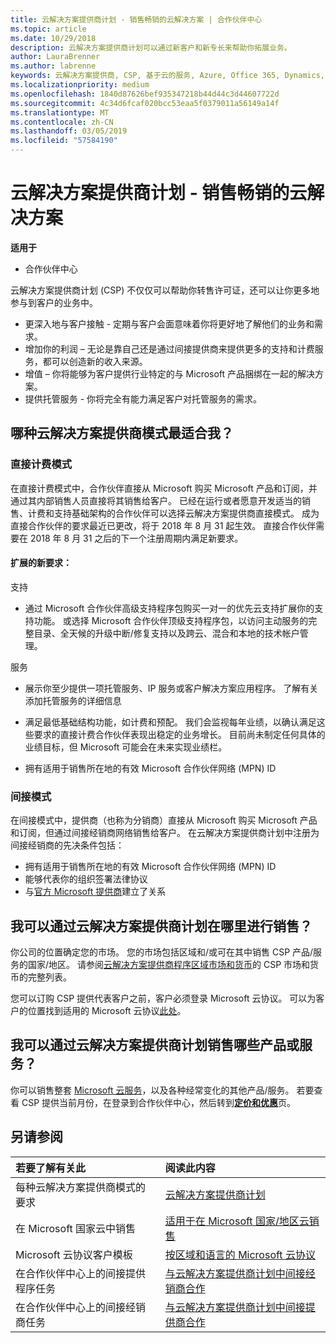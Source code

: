 ```yaml
---
title: 云解决方案提供商计划 - 销售畅销的云解决方案 | 合作伙伴中心
ms.topic: article
ms.date: 10/29/2018
description: 云解决方案提供商计划可以通过新客户和新专长来帮助你拓展业务。
author: LauraBrenner
ms.author: labrenne
keywords: 云解决方案提供商, CSP, 基于云的服务, Azure, Office 365, Dynamics, CSP 合作伙伴, 通过云解决方案提供商计划销售, 直接合作伙伴, 直接云解决方案提供商合作伙伴, 间接云解决方案提供商经销商, 直接云解决方案提供商, 间接云解决方案提供商, 直接模式, 间接模式, 间接经销商, 间接提供商, 提供商, 分销商, 云解决方案提供商计划
ms.localizationpriority: medium
ms.openlocfilehash: 1840d87626bef935347218b44d44c3d44607722d
ms.sourcegitcommit: 4c34d6fcaf020bcc53eaa5f0379011a56149a14f
ms.translationtype: MT
ms.contentlocale: zh-CN
ms.lasthandoff: 03/05/2019
ms.locfileid: "57584190"
---
```

# <a name="cloud-solution-provider-program---selling-in-demand-cloud-solutions"></a>云解决方案提供商计划 - 销售畅销的云解决方案 

**适用于**

-  合作伙伴中心

云解决方案提供商计划 (CSP) 不仅仅可以帮助你转售许可证，还可以让你更多地参与到客户的业务中。
 
- 更深入地与客户接触 - 定期与客户会面意味着你将更好地了解他们的业务和需求。
- 增加你的利润 – 无论是靠自己还是通过间接提供商来提供更多的支持和计费服务，都可以创造新的收入来源。  
- 增值 – 你将能够为客户提供行业特定的与 Microsoft 产品捆绑在一起的解决方案。
- 提供托管服务 - 你将完全有能力满足客户对托管服务的需求。 

## <a name="which-csp-model-is-best-for-me"></a>哪种云解决方案提供商模式最适合我？

### <a name="direct-bill-model"></a>直接计费模式

 在直接计费模式中，合作伙伴直接从 Microsoft 购买 Microsoft 产品和订阅，并通过其内部销售人员直接将其销售给客户。 已经在运行或者愿意开发适当的销售、计费和支持基础架构的合作伙伴可以选择云解决方案提供商直接模式。 成为直接合作伙伴的要求最近已更改，将于 2018 年 8 月 31 起生效。 直接合作伙伴需要在 2018 年 8 月 31 之后的下一个注册周期内满足新要求。


#### <a name="new-expanded-requirements"></a>扩展的新要求：

支持
- 通过 Microsoft 合作伙伴高级支持程序包购买一对一的优先云支持扩展你的支持功能。 或选择 Microsoft 合作伙伴顶级支持程序包，以访问主动服务的完整目录、全天候的升级中断/修复支持以及跨云、混合和本地的技术帐户管理。 

服务

- 展示你至少提供一项托管服务、IP 服务或客户解决方案应用程序。 了解有关添加托管服务的详细信息

- 满足最低基础结构功能，如计费和预配。
我们会监视每年业绩，以确认满足这些要求的直接计费合作伙伴表现出稳定的业务增长。 目前尚未制定任何具体的业绩目标，但 Microsoft 可能会在未来实现业绩栏。 

- 拥有适用于销售所在地的有效 Microsoft 合作伙伴网络 (MPN) ID


### <a name="indirect-model"></a>间接模式

在间接模式中，提供商（也称为分销商）直接从 Microsoft 购买 Microsoft 产品和订阅，但通过间接经销商网络销售给客户。 在云解决方案提供商计划中注册为间接经销商的先决条件包括：

- 拥有适用于销售所在地的有效 Microsoft 合作伙伴网络 (MPN) ID
- 能够代表你的组织签署法律协议
- 与[官方 Microsoft 提供商](https://partnercenter.microsoft.com/partner/find-a-provider)建立了关系


## <a name="where-can-i-sell-through-the-csp-program"></a>我可以通过云解决方案提供商计划在哪里进行销售？

你公司的位置确定您的市场。 您的市场包括区域和/或可在其中销售 CSP 产品/服务的国家/地区。 请参阅[云解决方案提供商程序区域市场和货币](regional-authorization-overview.md)的 CSP 市场和货币的完整列表。

您可以订购 CSP 提供代表客户之前，客户必须登录 Microsoft 云协议。 可以为客户的位置找到适用的 Microsoft 云协议[此处](agreements.md)。  

## <a name="what-can-i-sell-through-the-csp-program"></a>我可以通过云解决方案提供商计划销售哪些产品或服务？

你可以销售整套 [Microsoft 云服务](https://partner.microsoft.com/cloud-solution-provider/products-and-services)，以及各种经常变化的其他产品/服务。 若要查看 CSP 提供当前月份，在登录到合作伙伴中心，然后转到[**定价和优惠**](https://partnercenter.microsoft.com/pcv/sales)页。

## <a name="see-also"></a>另请参阅 


|**若要了解有关此**   |**阅读此内容**   |
|:---------------------------|:--------------------|
|每种云解决方案提供商模式的要求   | [云解决方案提供商计划](https://partnercenter.microsoft.com/partner/cloud-solution-provider)|
|在 Microsoft 国家云中销售   | [适用于在 Microsoft 国家/地区云销售](csp-national-clouds-overview.md)|
|Microsoft 云协议客户模板   |[按区域和语言的 Microsoft 云协议](agreements.md)|
|在合作伙伴中心上的间接提供程序任务  |[与云解决方案提供商计划中间接经销商合作](indirect-provider-tasks-in-partner-center.md)|
|在合作伙伴中心上的间接经销商任务   |[与云解决方案提供商计划中间接提供商合作](indirect-reseller-tasks-in-partner-center.md)|
